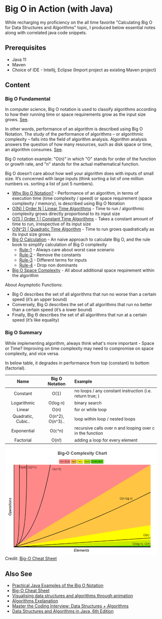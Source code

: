 # Big O in Action (with Java)

While recharging my proficiency on the all time favorite "Calculating Big O for Data Structures and Algorithms" topic, I produced below essential notes along with correlated java code snippets.

## Prerequisites

* Java 11
* Maven
* Choice of IDE - Intellij, Eclipse (Import project as existing Maven project)

## Content

### Big O Fundamental

In computer science, Big O notation is used to classify algorithms according to how their running time or space requirements grow as the input size grows. [See](https://en.wikipedia.org/wiki/Big_O_notation). 

In other words, performance of an algorithm is described using Big O Notation. The study of the performance of algorithms – or algorithmic complexity – falls into the field of algorithm analysis. Algorithm analysis answers the question of how many resources, such as disk space or time, an algorithm consumes. [See](https://www.baeldung.com/java-algorithm-complexity).

Big O notation example: "O(n)" in which "O" stands for order of the function or growth rate, and "n" stands for the actual mathematical function.

Big O doesn’t care about how well your algorithm does with inputs of small size. It’s concerned with large inputs (think sorting a list of one million numbers vs. sorting a list of just 5 numbers).

* [Why Big O Notation?](https://github.com/tirthalpatel/Learning-Java/blob/master/bigo-in-action/src/main/java/com/tirthal/learning/bigo/N01_WhyBigO.java) - Performance of an algorithm, in terms of execution time (time complexity / speed) or space requirement (space complexity / memory), is described using Big O Notation  
* [O(N) | Order N | Linear Time Algorithms](https://github.com/tirthalpatel/Learning-Java/blob/master/bigo-in-action/src/main/java/com/tirthal/learning/bigo/N02_Linear.java) -  Time to run / algorithmic complexity grows directly proportional to its input size
* [O(1) | Order 1 | Constant Time Algorithms](https://github.com/tirthalpatel/Learning-Java/blob/master/bigo-in-action/src/main/java/com/tirthal/learning/bigo/N03_Constant.java) -  Takes a constant amount of time to run, irrespective of its input size
* [O(N^2) | Quadratic Time Algorithm](https://github.com/tirthalpatel/Learning-Java/blob/master/bigo-in-action/src/main/java/com/tirthal/learning/bigo/N04_Quadratic.java) -  Time to run grows quadratically as its input size grows
* [Big O Calculation](https://github.com/tirthalpatel/Learning-Java/blob/master/bigo-in-action/src/main/java/com/tirthal/learning/bigo/N05_BigOCalculation.java) - An naive approach to calculate Big O, and the rule book to simplify calculation of Big O complexity 
    * [Rule-1](https://github.com/tirthalpatel/Learning-Java/blob/master/bigo-in-action/src/main/java/com/tirthal/learning/bigo/N05_BigOCalculationRule1.java) - Always care about worst case scenario
    * [Rule-2](https://github.com/tirthalpatel/Learning-Java/blob/master/bigo-in-action/src/main/java/com/tirthal/learning/bigo/N05_BigOCalculationRule2.java) - Remove the constants
    * [Rule-3](https://github.com/tirthalpatel/Learning-Java/blob/master/bigo-in-action/src/main/java/com/tirthal/learning/bigo/N05_BigOCalculationRule3.java) - Different terms for inputs
    * [Rule-4](https://github.com/tirthalpatel/Learning-Java/blob/master/bigo-in-action/src/main/java/com/tirthal/learning/bigo/N05_BigOCalculationRule4.java) - Drop non dominants
* [Big O Space Complexity](https://github.com/tirthalpatel/Learning-Java/blob/master/bigo-in-action/src/main/java/com/tirthal/learning/bigo/N06_BigOSpaceComplexity.java) - All about additional space requirement within the algorithm

About Asymptotic Functions:
* Big O describes the set of all algorithms that run no worse than a certain speed (it’s an upper bound)
* Conversely, Big Ω describes the set of all algorithms that run no better than a certain speed (it’s a lower bound)
* Finally, Big Θ describes the set of all algorithms that run at a certain speed (it’s like equality)

### Big O Summary

While implementing algorithm, always think what's more important - Space or Time? Improving on time complexity may need to compromise on space complexity, and vice versa.

In below table, it degrades in performance from top (constant) to bottom (factorial).

| Name              | Big O Notation    | Example                                       
| :----------------:|:-----------------:| :---------------
| Constant          | O(1)              | no loops / any constant instruction (i.e. return true; ) 
| Logarithmic       | O(log n)          | binary search  
| Linear            | O(n)              | for or while loop                             
| Quadratic, Cubic..| O(n^2), O(n^3)..  | loop within loop / nested loops                                
| Exponential       | O(c^n)            | recursive calls over n and looping over c in the function
| Factorial         | O(n!)             | adding a loop for every element

![Big-O Complexity Chart](images/BigO_Complexity_Chart.png)
Credit: [Big-O Cheat Sheet](http://bigocheatsheet.com/)

## Also See

* [Practical Java Examples of the Big O Notation](https://www.baeldung.com/java-algorithm-complexity)
* [Big-O Cheat Sheet](http://bigocheatsheet.com/)
* [Visualising data structures and algorithms through animation](https://visualgo.net/en)
* [Algorithms Explanation](https://github.com/TheAlgorithms/Algorithms-Explanation)
* [Master the Coding Interview: Data Structures + Algorithms](https://www.udemy.com/master-the-coding-interview-data-structures-algorithms)
* [Data Structures and Algorithms in Java, 6th Edition](https://www.wiley.com/en-sg/Data+Structures+and+Algorithms+in+Java%2C+6th+Edition+International+Student+Version-p-9781118808573)